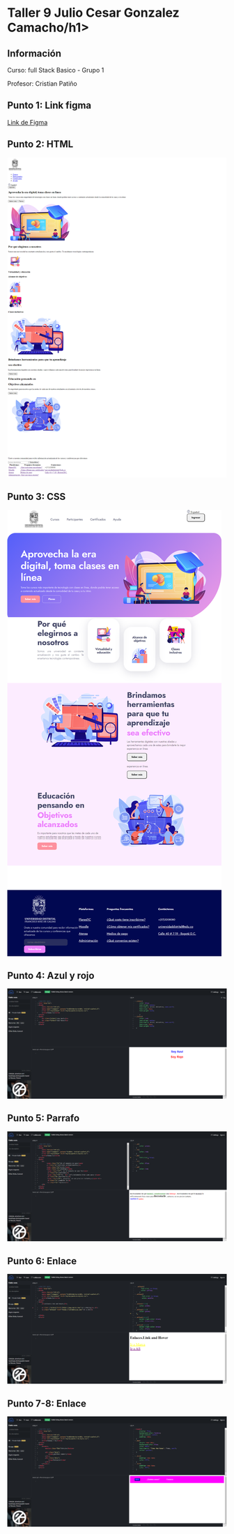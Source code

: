 <h1>Taller 9 Julio Cesar Gonzalez Camacho/h1>

<h2> Información</h2>

<p>Curso: full Stack Basico - Grupo 1</p>
<p>Profesor: Cristian Patiño</p>

<h2> Punto 1: Link figma</h2>

<a href="https://www.figma.com/file/GAdDrvvO8QbTF7lcSvUxF1B/Julio-Cesar-Gonzalez-Camacho?type=design&node-id=5%3A260&mode=design&t=AayTVAwU4zARERrW-1" target="_blank">Link de Figma</a>

<h2> Punto 2: HTML</h2>
<img src= "./public/images/html.png" alt="html">

<h2> Punto 3: CSS</h2>
<img src= "./public/images/CSS.png" alt="CSS">

<h2> Punto 4: Azul y rojo</h2>
<img src= "./public/images/Punto4.png" alt="Punto4">

<h2> Punto 5: Parrafo</h2>
<img src= "./public/images/Punto5.png" alt="Punto5">

<h2> Punto 6: Enlace</h2>
<img src= "./public/images/Punto6.png" alt="Punto6">

<h2> Punto 7-8: Enlace</h2>
<img src= "./public/images/Punto7-8.png" alt="Punto7-8">